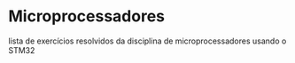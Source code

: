 # Microprocessadores
lista de exercícios resolvidos da disciplina de microprocessadores usando o STM32
